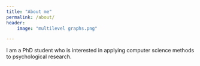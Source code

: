 ```yaml
---
title: "About me"
permalink: /about/
header: 
	image: "multilevel graphs.png"

---
```


I am a PhD student who is interested in applying computer science methods to psychological research.